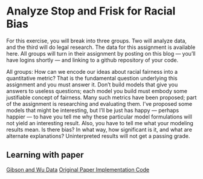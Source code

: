# Analyze Stop and Frisk for Racial Bias

For this exercise, you will break into three groups. Two will analyze data, and the third will do legal research. The data for this assignment is available here. All groups will turn in their assignment by posting on this blog — you’ll have logins shortly — and linking to a github repository of your code.

All groups: How can we encode our ideas about racial fairness into a quantitative metric? That is the fundamental question underlying this assignment and you must answer it. Don’t build models that give you answers to useless questions; each model you build must embody some justifiable concept of fairness. Many such metrics have been proposed; part of the assignment is researching and evaluating them. I’ve proposed some models that might be interesting, but I’ll be just has happy — perhaps happier — to have you tell me why these particular model formulations will not yield an interesting result. Also, you have to tell me what your modeling results mean. Is there bias? In what way, how significant is it, and what are alternate explanations? Uninterpreted results will not get a passing grade.

## Learning with paper
[Gibson and Wu Data](https://github.com/vasishth/BayesLMMTutorial)
[Original Paper Implementation Code](https://github.com/5harad/threshold-test)

